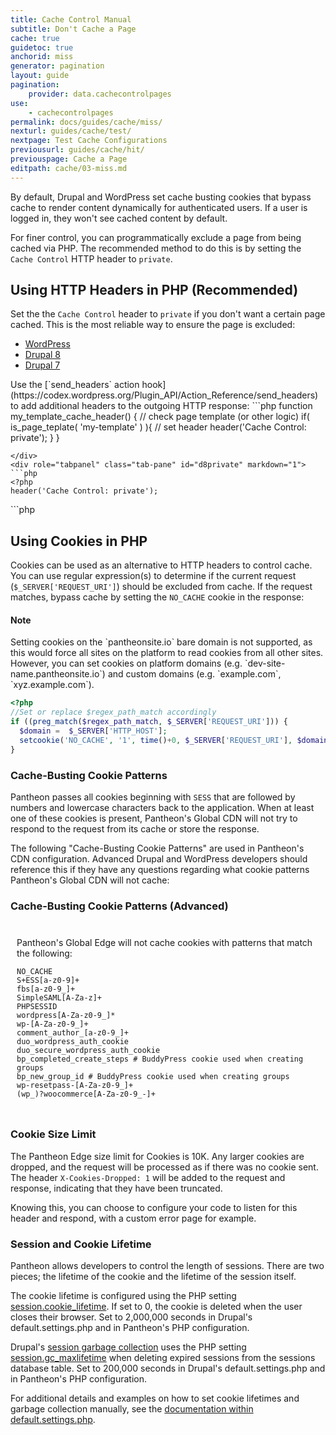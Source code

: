 ```yaml
---
title: Cache Control Manual
subtitle: Don't Cache a Page
cache: true
guidetoc: true
anchorid: miss
generator: pagination
layout: guide
pagination:
    provider: data.cachecontrolpages
use:
    - cachecontrolpages
permalink: docs/guides/cache/miss/
nexturl: guides/cache/test/
nextpage: Test Cache Configurations
previousurl: guides/cache/hit/
previouspage: Cache a Page
editpath: cache/03-miss.md
---
```

By default, Drupal and WordPress set cache busting cookies that bypass cache to render content dynamically for authenticated users. If a user is logged in, they won't see cached content by default.

For finer control, you can programmatically exclude a page from being cached via PHP. The recommended method to do this is by setting the `Cache Control` HTTP header to `private`.

## Using HTTP Headers in PHP (Recommended)
Set the the `Cache Control` header to `private` if you don't want a certain page cached. This is the most reliable way to ensure the page is excluded:

<ul class="nav nav-tabs" role="tablist">
  <li role="presentation" class="active"><a href="#wpprivate" aria-controls="wpmax-age" role="tab" data-toggle="tab">WordPress</a></li>
  <li role="presentation"><a href="#d8private" aria-controls="d8private" role="tab" data-toggle="tab">Drupal 8</a></li>
  <li role="presentation"><a href="#d7private" aria-controls="d7private" role="tab" data-toggle="tab">Drupal 7</a></li>
</ul>
<!-- Tab panes -->
<div class="tab-content">
  <div role="tabpanel" class="tab-pane active" id="wpprivate" markdown="1">
  Use the [`send_headers` action hook](https://codex.wordpress.org/Plugin_API/Action_Reference/send_headers) to add additional headers to the outgoing HTTP response:
  ```php
  <?php
  // hook into WordPress setting headers
  add_action( 'send_headers', 'my_template_cache_header' );

  function my_template_cache_header() {
      // check page template (or other logic)
      if( is_page_teplate( 'my-template' ) ){
          // set header
          header('Cache Control: private');
      }
  }
  ```
  </div>
  <div role="tabpanel" class="tab-pane" id="d8private" markdown="1">
  ```php
  <?php
  header('Cache Control: private');
  ```
  </div>
  <div role="tabpanel" class="tab-pane" id="d7private" markdown="1">
  ```php
  <?php
  header('Cache Control: private');
  ```
  </div>
</div>

## Using Cookies in PHP
Cookies can be used as an alternative to HTTP headers to control cache. You can use regular expression(s) to determine if the current request (`$_SERVER['REQUEST_URI']`) should be excluded from cache. If the request matches, bypass cache by setting the `NO_CACHE` cookie in the response:

<div class="alert alert-info">
<h4 class="info">Note</h4>
<p markdown="1">
Setting cookies on the `pantheonsite.io` bare domain is not supported, as this would force all sites on the platform to read cookies from all other sites. However, you can set cookies on platform domains (e.g. `dev-site-name.pantheonsite.io`) and custom domains (e.g. `example.com`, `xyz.example.com`).
</p>
</div>

```php
<?php
//Set or replace $regex_path_match accordingly
if ((preg_match($regex_path_match, $_SERVER['REQUEST_URI'])) {
  $domain =  $_SERVER['HTTP_HOST'];
  setcookie('NO_CACHE', '1', time()+0, $_SERVER['REQUEST_URI'], $domain);
}
```
### Cache-Busting Cookie Patterns
Pantheon passes all cookies beginning with `SESS` that are followed by numbers and lowercase characters back to the application. When at least one of these cookies is present, Pantheon's Global CDN will not try to respond to the request from its cache or store the response.

The following "Cache-Busting Cookie Patterns" are used in Pantheon's CDN configuration. Advanced Drupal and WordPress developers should reference this if they have any questions regarding what cookie patterns Pantheon's Global CDN will not cache:

<div class="panel panel-default">
  <div class="panel-heading">
  <a data-proofer-ignore data-toggle="collapse" data-target="#cache-busting-cookies"><h3 class="panel-title" style="cursor:pointer;">Cache-Busting Cookie Patterns (Advanced) <span class="caret"></h3></a>
  </div>
  <div id="cache-busting-cookies" class="collapse" style="padding:10px;">
  <p>Pantheon's Global Edge will not cache cookies with patterns that match the following:</p>
  <pre><code>​​NO_CACHE
S+ESS[a-z0-9]+
fbs[a-z0-9_]+
SimpleSAML[A-Za-z]+
PHPSESSID
wordpress[A-Za-z0-9_]*
wp-[A-Za-z0-9_]+
comment_author_[a-z0-9_]+
duo_wordpress_auth_cookie
duo_secure_wordpress_auth_cookie
bp_completed_create_steps # BuddyPress cookie used when creating groups
bp_new_group_id # BuddyPress cookie used when creating groups
wp-resetpass-[A-Za-z0-9_]+
(wp_)?woocommerce[A-Za-z0-9_-]+</code></pre>
  </div>
</div>

### Cookie Size Limit
The Pantheon Edge size limit for Cookies is 10K. Any larger cookies are dropped, and the request will be processed as if there was no cookie sent. The header `X-Cookies-Dropped: 1` will be added to the request and response, indicating that they have been truncated.

Knowing this, you can choose to configure your code to listen for this header and respond, with a custom error page for example.

### Session and Cookie Lifetime
Pantheon allows developers to control the length of sessions. There are two pieces; the lifetime of the cookie and the lifetime of the session itself.  

The cookie lifetime is configured using the PHP setting [session.cookie\_lifetime](http://www.php.net/manual/en/session.configuration.php#ini.session.cookie-lifetime). If set to 0, the cookie is deleted when the user closes their browser. Set to 2,000,000 seconds in Drupal's default.settings.php and in Pantheon's PHP configuration.  

Drupal's [session garbage collection](https://api.drupal.org/api/drupal/includes%21session.inc/function/_drupal_session_garbage_collection/7) uses the PHP setting [session.gc\_maxlifetime](http://www.php.net/manual/en/session.configuration.php#ini.session.gc-maxlifetime) when deleting expired sessions from the sessions database table. Set to 200,000 seconds in Drupal's default.settings.php and in Pantheon's PHP configuration.  

For additional details and examples on how to set cookie lifetimes and garbage collection manually, see ​​the [documentation within default.settings.php](https://github.com/pantheon-systems/drops-7/blob/master/sites/default/default.settings.php#L314-L336).
